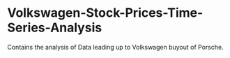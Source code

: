 # Volkswagen-Stock-Prices-Time-Series-Analysis
Contains the analysis of Data leading up to Volkswagen buyout of Porsche.
